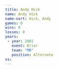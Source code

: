 ```yaml
---
title: Andy Hick
name: Andy Hick
name-sort: Hick, Andy
games: 0
wins: 0
losses: 0
years:
 - year: 2001
   event: Brier
   team: "MB"
   position: Alternate
vs:
---
```

